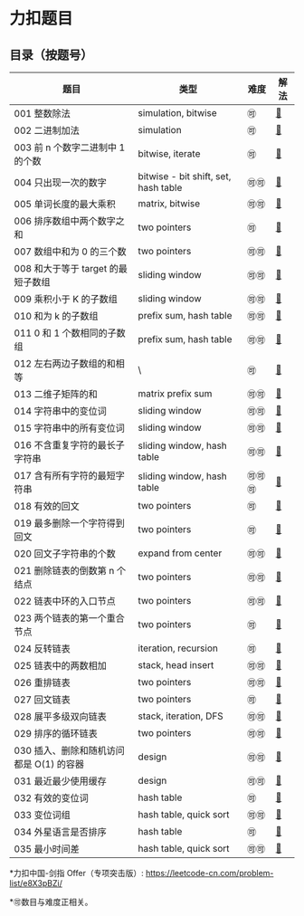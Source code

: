 # 力扣题目



## 目录（按题号）

| 题目                                     | 类型                                 | 难度                     | 解法                          |
| ---------------------------------------- | ------------------------------------ | ------------------------ | ----------------------------- |
| 001 整数除法                             | simulation, bitwise                  | :accept:                 | [:minidisc:](./src/II_001.md) |
| 002 二进制加法                           | simulation                           | :accept:                 | [:minidisc:](./src/II_002.md) |
| 003 前 n 个数字二进制中 1 的个数         | bitwise, iterate                     | :accept:                 | [:minidisc:](./src/II_003.md) |
| 004 只出现一次的数字                     | bitwise - bit shift, set, hash table | :accept::accept:         | [:minidisc:](./src/II_004.md) |
| 005 单词长度的最大乘积                   | matrix, bitwise                      | :accept::accept:         | [:minidisc:](./src/II_005.md) |
| 006 排序数组中两个数字之和               | two pointers                         | :accept:                 | [:minidisc:](./src/II_006.md) |
| 007 数组中和为 0 的三个数                | two pointers                         | :accept::accept:         | [:minidisc:](./src/II_007.md) |
| 008 和大于等于 target 的最短子数组       | sliding window                       | :accept::accept:         | [:minidisc:](./src/II_008.md) |
| 009 乘积小于 K 的子数组                  | sliding window                       | :accept::accept:         | [:minidisc:](./src/II_009.md) |
| 010 和为 k 的子数组                      | prefix sum, hash table               | :accept::accept:         | [:minidisc:](./src/II_010.md) |
| 011 0 和 1 个数相同的子数组              | prefix sum, hash table               | :accept::accept:         | [:minidisc:](./src/II_011.md) |
| 012 左右两边子数组的和相等               | \                                    | :accept:                 | [:minidisc:](./src/II_012.md) |
| 013 二维子矩阵的和                       | matrix prefix sum                    | :accept::accept:         | [:minidisc:](./src/II_013.md) |
| 014 字符串中的变位词                     | sliding window                       | :accept::accept:         | [:minidisc:](./src/II_014.md) |
| 015 字符串中的所有变位词                 | sliding window                       | :accept::accept:         | [:minidisc:](./src/II_015.md) |
| 016 不含重复字符的最长子字符串           | sliding window, hash table           | :accept::accept:         | [:minidisc:](./src/II_016.md) |
| 017 含有所有字符的最短字符串             | sliding window, hash table           | :accept::accept::accept: | [:minidisc:](./src/II_017.md) |
| 018 有效的回文                           | two pointers                         | :accept:                 | [:minidisc:](./src/II_018.md) |
| 019 最多删除一个字符得到回文             | two pointers                         | :accept:                 | [:minidisc:](./src/II_019.md) |
| 020 回文子字符串的个数                   | expand from center                   | :accept::accept:         | [:minidisc:](./src/II_020.md) |
| 021 删除链表的倒数第 n 个结点            | two pointers                         | :accept::accept:         | [:minidisc:](./src/II_021.md) |
| 022 链表中环的入口节点                   | two pointers                         | :accept::accept:         | [:minidisc:](./src/II_022.md) |
| 023 两个链表的第一个重合节点             | two pointers                         | :accept:                 | [:minidisc:](./src/II_023.md) |
| 024 反转链表                             | iteration, recursion                 | :accept:                 | [:minidisc:](./src/II_024.md) |
| 025 链表中的两数相加                     | stack, head insert                   | :accept::accept:         | [:minidisc:](./src/II_025.md) |
| 026 重排链表                             | two pointers                         | :accept::accept:         | [:minidisc:](./src/II_026.md) |
| 027 回文链表                             | two pointers                         | :accept:                 | [:minidisc:](./src/II_027.md) |
| 028 展平多级双向链表                     | stack, iteration, DFS                | :accept::accept:         | [:minidisc:](./src/II_028.md) |
| 029 排序的循环链表                       | two pointers                         | :accept::accept:         | [:minidisc:](./src/II_029.md) |
| 030 插入、删除和随机访问都是 O(1) 的容器 | design                               | :accept::accept:         | [:minidisc:](./src/II_030.md) |
| 031 最近最少使用缓存                     | design                               | :accept::accept:         | [:minidisc:](./src/II_031.md) |
| 032 有效的变位词                         | hash table                           | :accept:                 | [:minidisc:](./src/II_032.md) |
| 033 变位词组                             | hash table, quick sort               | :accept::accept:         | [:minidisc:](./src/II_033.md) |
| 034 外星语言是否排序                     | hash table                           | :accept:                 | [:minidisc:](./src/II_034.md) |
| 035 最小时间差                           | hash table, quick sort               | :accept::accept:         | [:minidisc:](./src/II_035.md) |

*力扣中国-剑指 Offer（专项突击版）: https://leetcode-cn.com/problem-list/e8X3pBZi/

*:accept:数目与难度正相关。



